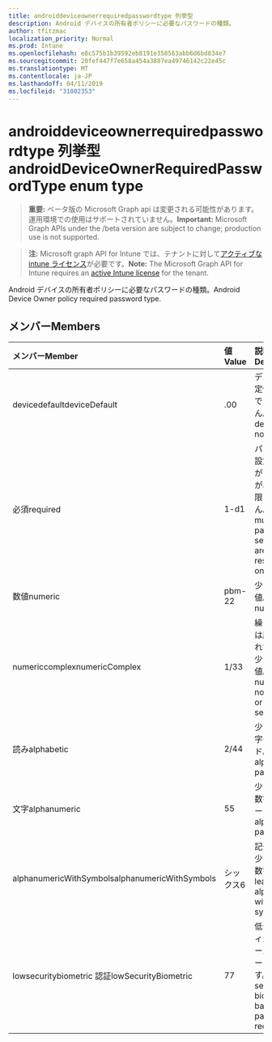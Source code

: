 ```yaml
---
title: androiddeviceownerrequiredpasswordtype 列挙型
description: Android デバイスの所有者ポリシーに必要なパスワードの種類。
author: tfitzmac
localization_priority: Normal
ms.prod: Intune
ms.openlocfilehash: e8c575b1b39592eb8191e358563abb6d6bd834e7
ms.sourcegitcommit: 20fef447f7e658a454a3887ea49746142c22e45c
ms.translationtype: MT
ms.contentlocale: ja-JP
ms.lasthandoff: 04/11/2019
ms.locfileid: "31802353"
---
```

# <a name="androiddeviceownerrequiredpasswordtype-enum-type"></a><span data-ttu-id="c4fbb-103">androiddeviceownerrequiredpasswordtype 列挙型</span><span class="sxs-lookup"><span data-stu-id="c4fbb-103">androidDeviceOwnerRequiredPasswordType enum type</span></span>

> <span data-ttu-id="c4fbb-104">**重要:** ベータ版の Microsoft Graph api は変更される可能性があります。運用環境での使用はサポートされていません。</span><span class="sxs-lookup"><span data-stu-id="c4fbb-104">**Important:** Microsoft Graph APIs under the /beta version are subject to change; production use is not supported.</span></span>

> <span data-ttu-id="c4fbb-105">**注:** Microsoft graph API for Intune では、テナントに対して[アクティブな intune ライセンス](https://go.microsoft.com/fwlink/?linkid=839381)が必要です。</span><span class="sxs-lookup"><span data-stu-id="c4fbb-105">**Note:** The Microsoft Graph API for Intune requires an [active Intune license](https://go.microsoft.com/fwlink/?linkid=839381) for the tenant.</span></span>

<span data-ttu-id="c4fbb-106">Android デバイスの所有者ポリシーに必要なパスワードの種類。</span><span class="sxs-lookup"><span data-stu-id="c4fbb-106">Android Device Owner policy required password type.</span></span>

## <a name="members"></a><span data-ttu-id="c4fbb-107">メンバー</span><span class="sxs-lookup"><span data-stu-id="c4fbb-107">Members</span></span>
|<span data-ttu-id="c4fbb-108">メンバー</span><span class="sxs-lookup"><span data-stu-id="c4fbb-108">Member</span></span>|<span data-ttu-id="c4fbb-109">値</span><span class="sxs-lookup"><span data-stu-id="c4fbb-109">Value</span></span>|<span data-ttu-id="c4fbb-110">説明</span><span class="sxs-lookup"><span data-stu-id="c4fbb-110">Description</span></span>|
|:---|:---|:---|
|<span data-ttu-id="c4fbb-111">devicedefault</span><span class="sxs-lookup"><span data-stu-id="c4fbb-111">deviceDefault</span></span>|<span data-ttu-id="c4fbb-112">.0</span><span class="sxs-lookup"><span data-stu-id="c4fbb-112">0</span></span>|<span data-ttu-id="c4fbb-113">デバイスの既定値。意図的ではありません。</span><span class="sxs-lookup"><span data-stu-id="c4fbb-113">Device default value, no intent.</span></span>|
|<span data-ttu-id="c4fbb-114">必須</span><span class="sxs-lookup"><span data-stu-id="c4fbb-114">required</span></span>|<span data-ttu-id="c4fbb-115">1-d</span><span class="sxs-lookup"><span data-stu-id="c4fbb-115">1</span></span>|<span data-ttu-id="c4fbb-116">パスワードを設定する必要がありますが、種類に制限はありません。</span><span class="sxs-lookup"><span data-stu-id="c4fbb-116">There must be a password set, but there are no restrictions on type.</span></span>|
|<span data-ttu-id="c4fbb-117">数値</span><span class="sxs-lookup"><span data-stu-id="c4fbb-117">numeric</span></span>|<span data-ttu-id="c4fbb-118">pbm-2</span><span class="sxs-lookup"><span data-stu-id="c4fbb-118">2</span></span>|<span data-ttu-id="c4fbb-119">少なくとも数値。</span><span class="sxs-lookup"><span data-stu-id="c4fbb-119">At least numeric.</span></span>|
|<span data-ttu-id="c4fbb-120">numericcomplex</span><span class="sxs-lookup"><span data-stu-id="c4fbb-120">numericComplex</span></span>|<span data-ttu-id="c4fbb-121">1/3</span><span class="sxs-lookup"><span data-stu-id="c4fbb-121">3</span></span>|<span data-ttu-id="c4fbb-122">繰り返しまたは順序付けられていない、少なくとも数値。</span><span class="sxs-lookup"><span data-stu-id="c4fbb-122">At least numeric with no repeating or ordered sequences.</span></span>|
|<span data-ttu-id="c4fbb-123">読み</span><span class="sxs-lookup"><span data-stu-id="c4fbb-123">alphabetic</span></span>|<span data-ttu-id="c4fbb-124">2/4</span><span class="sxs-lookup"><span data-stu-id="c4fbb-124">4</span></span>|<span data-ttu-id="c4fbb-125">少なくとも英字のパスワード。</span><span class="sxs-lookup"><span data-stu-id="c4fbb-125">At least alphabetic password.</span></span>|
|<span data-ttu-id="c4fbb-126">文字</span><span class="sxs-lookup"><span data-stu-id="c4fbb-126">alphanumeric</span></span>|<span data-ttu-id="c4fbb-127">5</span><span class="sxs-lookup"><span data-stu-id="c4fbb-127">5</span></span>|<span data-ttu-id="c4fbb-128">少なくとも英数字のパスワード</span><span class="sxs-lookup"><span data-stu-id="c4fbb-128">At least alphanumeric password</span></span>|
|<span data-ttu-id="c4fbb-129">alphanumericWithSymbols</span><span class="sxs-lookup"><span data-stu-id="c4fbb-129">alphanumericWithSymbols</span></span>|<span data-ttu-id="c4fbb-130">シックス</span><span class="sxs-lookup"><span data-stu-id="c4fbb-130">6</span></span>|<span data-ttu-id="c4fbb-131">記号を含む、少なくとも英数字。</span><span class="sxs-lookup"><span data-stu-id="c4fbb-131">At least alphanumeric with symbols.</span></span>|
|<span data-ttu-id="c4fbb-132">lowsecuritybiometric 認証</span><span class="sxs-lookup"><span data-stu-id="c4fbb-132">lowSecurityBiometric</span></span>|<span data-ttu-id="c4fbb-133">7</span><span class="sxs-lookup"><span data-stu-id="c4fbb-133">7</span></span>|<span data-ttu-id="c4fbb-134">低セキュリティ生体認証ベースのパスワードが必要です。</span><span class="sxs-lookup"><span data-stu-id="c4fbb-134">Low security biometrics based password required.</span></span>|





